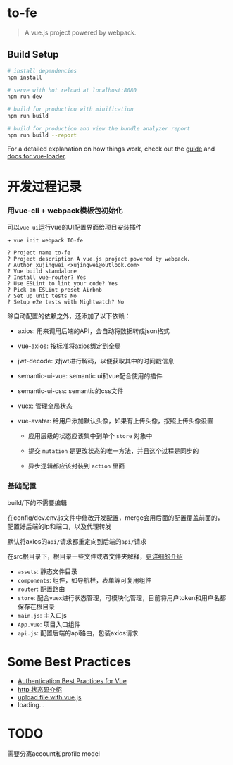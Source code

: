 # to-fe

> A vue.js project powered by webpack.

## Build Setup

``` bash
# install dependencies
npm install

# serve with hot reload at localhost:8080
npm run dev

# build for production with minification
npm run build

# build for production and view the bundle analyzer report
npm run build --report
```

For a detailed explanation on how things work, check out the [guide](http://vuejs-templates.github.io/webpack/) and [docs for vue-loader](http://vuejs.github.io/vue-loader).



# 开发过程记录
### 用vue-cli + webpack模板包初始化
可以`vue ui`运行vue的UI配置界面给项目安装插件
```
➜ vue init webpack TO-fe

? Project name to-fe
? Project description A vue.js project powered by webpack.
? Author xujingwei <xujingwei@outlook.com>
? Vue build standalone
? Install vue-router? Yes
? Use ESLint to lint your code? Yes
? Pick an ESLint preset Airbnb
? Set up unit tests No
? Setup e2e tests with Nightwatch? No
```
除自动配置的依赖之外，还添加了以下依赖：

- axios: 用来调用后端的API，会自动将数据转成json格式
- vue-axios: 按标准将axios绑定到全局
- jwt-decode: 对jwt进行解码，以便获取其中的时间戳信息
- semantic-ui-vue: semantic ui和vue配合使用的插件
- semantic-ui-css: semantic的css文件
- vuex: 管理全局状态
- vue-avatar: 给用户添加默认头像，如果有上传头像，按照上传头像设置

  - 应用层级的状态应该集中到单个 `store` 对象中
    
  - 提交 `mutation` 是更改状态的唯一方法，并且这个过程是同步的
    
  - 异步逻辑都应该封装到 `action` 里面

### 基础配置
build/下的不需要编辑

在config/dev.env.js文件中修改开发配置，merge会用后面的配置覆盖前面的，配置好后端的ip和端口，以及代理转发

默认将axios的`api/`请求都重定向到后端的`api/`请求

在src根目录下，根目录一些文件或者文件夹解释，[更详细的介绍](https://segmentfault.com/a/1190000010659925)
- `assets`: 静态文件目录
- `components`: 组件，如导航栏，表单等可复用组件
- `router`: 配置路由
- `store`: 配合`vuex`进行状态管理，可模块化管理，目前将用户token和用户名都保存在根目录
- `main.js`: 主入口js
- `App.vue`: 项目入口组件
- `api.js`: 配置后端的api路由，包装axios请求




# Some Best Practices
- [Authentication Best Practices for Vue](https://blog.sqreen.io/authentication-best-practices-vue/)
- [http 状态码介绍](https://blog.csdn.net/fatong3/article/details/80350731)
- [upload file with vue.js](https://serversideup.net/uploading-files-vuejs-axios/)
- loading...


# TODO
需要分离account和profile model
